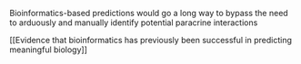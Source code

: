 Bioinformatics-based predictions would go a long way to bypass the need to arduously and manually identify potential paracrine interactions

[[Evidence that bioinformatics has previously been successful in predicting meaningful biology]]